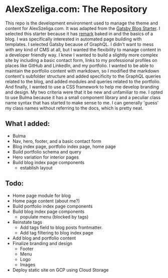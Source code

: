 # AlexSzeliga.com: The Repository
This repo is the development environment used to manage the theme and content for AlexSzeliga.com. It was adapted from the [Gatsby Blog Starter](https://www.gatsbyjs.org/starters/gatsbyjs/gatsby-starter-blog/). I selected this starter because it has [remark](https://remark.js.org/) baked in and the basics of a blog. I was specifically interested in automated page building with templates. I selected Gatsby because of GraphQL. I didn't want to mess with any kind of CMS at all, but I wanted the flexibility to manage content in a developer friendly way.
I knew I wanted to build a slightly more complex site by including a basic contact form, links to my professional profiles on places like GitHub and LinkedIn, and my portfolio.
I wanted to be able to maintain the portfolio content with markdown, so I modified the markdown content's subfolder structure and added specificity to the GraphQL queries related to the blog, and added modules and queries related to the portfolio.
And finally, I wanted to use a CSS framework to help me develop branding and design. My two criteria were that it be new and unfamiliar to me. I opted to use Bulma because it has a small component library and a peculiar class name syntax that has started to make sense to me. I can generally 'guess' my class names without referring to the docs, which is pretty neat.
## What I added:
- Bulma
- Nav, hero, footer, and a basic contact form
- Blog index page, portfolio index page, home page
- Build portfolio schema and query
- Hero variation for interior pages
- Build blog index page components
  - establish layout
## Todo:
- Home page module for blog
- Home page content (about me?)
- Build portfolio index page components
- Build blog index page components
  - populate menu (blocked by tags)
- Reinstate tags
  - Add tags field to blog posts frontmatter.
  - Add tag filtering to blog index page
- Add blog and portfolio content
- Finalize branding and design
  - Footer
  - Menu
  - Logo
  - Images
- Deploy static site on GCP using Cloud Storage